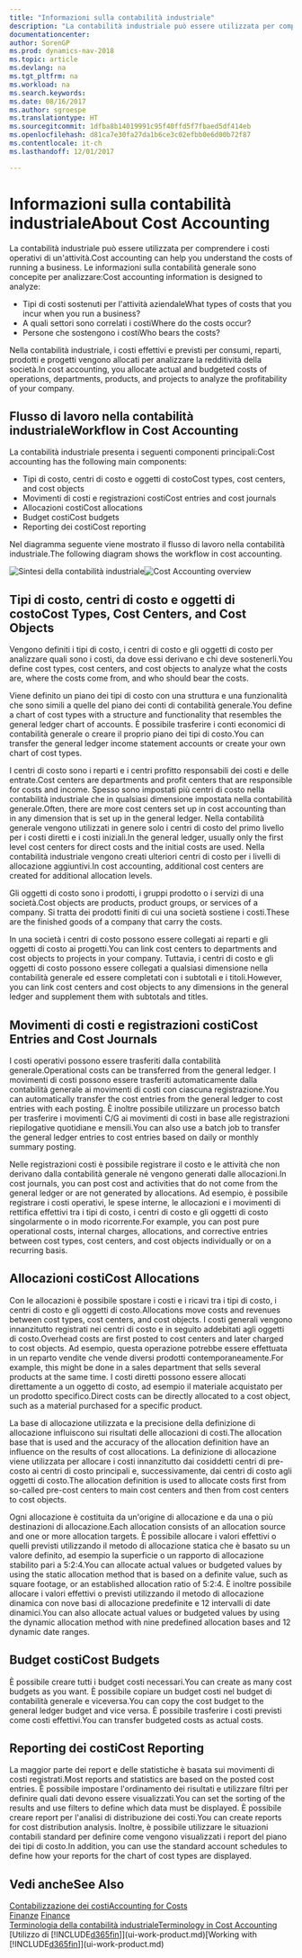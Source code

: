 ```yaml
---
title: "Informazioni sulla contabilità industriale"
description: "La contabilità industriale può essere utilizzata per comprendere i costi operativi di un'attività."
documentationcenter: 
author: SorenGP
ms.prod: dynamics-nav-2018
ms.topic: article
ms.devlang: na
ms.tgt_pltfrm: na
ms.workload: na
ms.search.keywords: 
ms.date: 08/16/2017
ms.author: sgroespe
ms.translationtype: HT
ms.sourcegitcommit: 1dfba8b14019991c95f40ffd5f7fbaed5df414eb
ms.openlocfilehash: d81ca7e30fa27da1b6ce3c02efbb0e6d00b72f87
ms.contentlocale: it-ch
ms.lasthandoff: 12/01/2017

---
```

# <a name="about-cost-accounting"></a><span data-ttu-id="8d904-103">Informazioni sulla contabilità industriale</span><span class="sxs-lookup"><span data-stu-id="8d904-103">About Cost Accounting</span></span>
<span data-ttu-id="8d904-104">La contabilità industriale può essere utilizzata per comprendere i costi operativi di un'attività.</span><span class="sxs-lookup"><span data-stu-id="8d904-104">Cost accounting can help you understand the costs of running a business.</span></span> <span data-ttu-id="8d904-105">Le informazioni sulla contabilità generale sono concepite per analizzare:</span><span class="sxs-lookup"><span data-stu-id="8d904-105">Cost accounting information is designed to analyze:</span></span>  

-   <span data-ttu-id="8d904-106">Tipi di costi sostenuti per l'attività aziendale</span><span class="sxs-lookup"><span data-stu-id="8d904-106">What types of costs that you incur when you run a business?</span></span>  
-   <span data-ttu-id="8d904-107">A quali settori sono correlati i costi</span><span class="sxs-lookup"><span data-stu-id="8d904-107">Where do the costs occur?</span></span>  
-   <span data-ttu-id="8d904-108">Persone che sostengono i costi</span><span class="sxs-lookup"><span data-stu-id="8d904-108">Who bears the costs?</span></span>  

<span data-ttu-id="8d904-109">Nella contabilità industriale, i costi effettivi e previsti per consumi, reparti, prodotti e progetti vengono allocati per analizzare la redditività della società.</span><span class="sxs-lookup"><span data-stu-id="8d904-109">In cost accounting, you allocate actual and budgeted costs of operations, departments, products, and projects to analyze the profitability of your company.</span></span>  

## <a name="workflow-in-cost-accounting"></a><span data-ttu-id="8d904-110">Flusso di lavoro nella contabilità industriale</span><span class="sxs-lookup"><span data-stu-id="8d904-110">Workflow in Cost Accounting</span></span>  
<span data-ttu-id="8d904-111">La contabilità industriale presenta i seguenti componenti principali:</span><span class="sxs-lookup"><span data-stu-id="8d904-111">Cost accounting has the following main components:</span></span>  

-   <span data-ttu-id="8d904-112">Tipi di costo, centri di costo e oggetti di costo</span><span class="sxs-lookup"><span data-stu-id="8d904-112">Cost types, cost centers, and cost objects</span></span>  
-   <span data-ttu-id="8d904-113">Movimenti di costi e registrazioni costi</span><span class="sxs-lookup"><span data-stu-id="8d904-113">Cost entries and cost journals</span></span>  
-   <span data-ttu-id="8d904-114">Allocazioni costi</span><span class="sxs-lookup"><span data-stu-id="8d904-114">Cost allocations</span></span>  
-   <span data-ttu-id="8d904-115">Budget costi</span><span class="sxs-lookup"><span data-stu-id="8d904-115">Cost budgets</span></span>
-   <span data-ttu-id="8d904-116">Reporting dei costi</span><span class="sxs-lookup"><span data-stu-id="8d904-116">Cost reporting</span></span>  

<span data-ttu-id="8d904-117">Nel diagramma seguente viene mostrato il flusso di lavoro nella contabilità industriale.</span><span class="sxs-lookup"><span data-stu-id="8d904-117">The following diagram shows the workflow in cost accounting.</span></span>  

<span data-ttu-id="8d904-118">![Sintesi della contabilità industriale](media/costaccountingoverview.png "CostAccountingOverview")</span><span class="sxs-lookup"><span data-stu-id="8d904-118">![Cost Accounting overview](media/costaccountingoverview.png "CostAccountingOverview")</span></span>  

## <a name="cost-types-cost-centers-and-cost-objects"></a><span data-ttu-id="8d904-119">Tipi di costo, centri di costo e oggetti di costo</span><span class="sxs-lookup"><span data-stu-id="8d904-119">Cost Types, Cost Centers, and Cost Objects</span></span>  
<span data-ttu-id="8d904-120">Vengono definiti i tipi di costo, i centri di costo e gli oggetti di costo per analizzare quali sono i costi, da dove essi derivano e chi deve sostenerli.</span><span class="sxs-lookup"><span data-stu-id="8d904-120">You define cost types, cost centers, and cost objects to analyze what the costs are, where the costs come from, and who should bear the costs.</span></span>  

<span data-ttu-id="8d904-121">Viene definito un piano dei tipi di costo con una struttura e una funzionalità che sono simili a quelle del piano dei conti di contabilità generale.</span><span class="sxs-lookup"><span data-stu-id="8d904-121">You define a chart of cost types with a structure and functionality that resembles the general ledger chart of accounts.</span></span> <span data-ttu-id="8d904-122">È possibile trasferire i conti economici di contabilità generale o creare il proprio piano dei tipi di costo.</span><span class="sxs-lookup"><span data-stu-id="8d904-122">You can transfer the general ledger income statement accounts or create your own chart of cost types.</span></span>  

<span data-ttu-id="8d904-123">I centri di costo sono i reparti e i centri profitto responsabili dei costi e delle entrate.</span><span class="sxs-lookup"><span data-stu-id="8d904-123">Cost centers are departments and profit centers that are responsible for costs and income.</span></span> <span data-ttu-id="8d904-124">Spesso sono impostati più centri di costo nella contabilità industriale che in qualsiasi dimensione impostata nella contabilità generale.</span><span class="sxs-lookup"><span data-stu-id="8d904-124">Often, there are more cost centers set up in cost accounting than in any dimension that is set up in the general ledger.</span></span> <span data-ttu-id="8d904-125">Nella contabilità generale vengono utilizzati in genere solo i centri di costo del primo livello per i costi diretti e i costi iniziali.</span><span class="sxs-lookup"><span data-stu-id="8d904-125">In the general ledger, usually only the first level cost centers for direct costs and the initial costs are used.</span></span> <span data-ttu-id="8d904-126">Nella contabilità industriale vengono creati ulteriori centri di costo per i livelli di allocazione aggiuntivi.</span><span class="sxs-lookup"><span data-stu-id="8d904-126">In cost accounting, additional cost centers are created for additional allocation levels.</span></span>  

<span data-ttu-id="8d904-127">Gli oggetti di costo sono i prodotti, i gruppi prodotto o i servizi di una società.</span><span class="sxs-lookup"><span data-stu-id="8d904-127">Cost objects are products, product groups, or services of a company.</span></span> <span data-ttu-id="8d904-128">Si tratta dei prodotti finiti di cui una società sostiene i costi.</span><span class="sxs-lookup"><span data-stu-id="8d904-128">These are the finished goods of a company that carry the costs.</span></span>  

<span data-ttu-id="8d904-129">In una società i centri di costo possono essere collegati ai reparti e gli oggetti di costo ai progetti.</span><span class="sxs-lookup"><span data-stu-id="8d904-129">You can link cost centers to departments and cost objects to projects in your company.</span></span> <span data-ttu-id="8d904-130">Tuttavia, i centri di costo e gli oggetti di costo possono essere collegati a qualsiasi dimensione nella contabilità generale ed essere completati con i subtotali e i titoli.</span><span class="sxs-lookup"><span data-stu-id="8d904-130">However, you can link cost centers and cost objects to any dimensions in the general ledger and supplement them with subtotals and titles.</span></span>  

## <a name="cost-entries-and-cost-journals"></a><span data-ttu-id="8d904-131">Movimenti di costi e registrazioni costi</span><span class="sxs-lookup"><span data-stu-id="8d904-131">Cost Entries and Cost Journals</span></span>  
<span data-ttu-id="8d904-132">I costi operativi possono essere trasferiti dalla contabilità generale.</span><span class="sxs-lookup"><span data-stu-id="8d904-132">Operational costs can be transferred from the general ledger.</span></span> <span data-ttu-id="8d904-133">I movimenti di costi possono essere trasferiti automaticamente dalla contabilità generale ai movimenti di costi con ciascuna registrazione.</span><span class="sxs-lookup"><span data-stu-id="8d904-133">You can automatically transfer the cost entries from the general ledger to cost entries with each posting.</span></span> <span data-ttu-id="8d904-134">È inoltre possibile utilizzare un processo batch per trasferire i movimenti C/G ai movimenti di costi in base alle registrazioni riepilogative quotidiane e mensili.</span><span class="sxs-lookup"><span data-stu-id="8d904-134">You can also use a batch job to transfer the general ledger entries to cost entries based on daily or monthly summary posting.</span></span>  

<span data-ttu-id="8d904-135">Nelle registrazioni costi è possibile registrare il costo e le attività che non derivano dalla contabilità generale né vengono generati dalle allocazioni.</span><span class="sxs-lookup"><span data-stu-id="8d904-135">In cost journals, you can post cost and activities that do not come from the general ledger or are not generated by allocations.</span></span> <span data-ttu-id="8d904-136">Ad esempio, è possibile registrare i costi operativi, le spese interne, le allocazioni e i movimenti di rettifica effettivi tra i tipi di costo, i centri di costo e gli oggetti di costo singolarmente o in modo ricorrente.</span><span class="sxs-lookup"><span data-stu-id="8d904-136">For example, you can post pure operational costs, internal charges, allocations, and corrective entries between cost types, cost centers, and cost objects individually or on a recurring basis.</span></span>  

## <a name="cost-allocations"></a><span data-ttu-id="8d904-137">Allocazioni costi</span><span class="sxs-lookup"><span data-stu-id="8d904-137">Cost Allocations</span></span>  
<span data-ttu-id="8d904-138">Con le allocazioni è possibile spostare i costi e i ricavi tra i tipi di costo, i centri di costo e gli oggetti di costo.</span><span class="sxs-lookup"><span data-stu-id="8d904-138">Allocations move costs and revenues between cost types, cost centers, and cost objects.</span></span> <span data-ttu-id="8d904-139">I costi generali vengono innanzitutto registrati nei centri di costo e in seguito addebitati agli oggetti di costo.</span><span class="sxs-lookup"><span data-stu-id="8d904-139">Overhead costs are first posted to cost centers and later charged to cost objects.</span></span> <span data-ttu-id="8d904-140">Ad esempio, questa operazione potrebbe essere effettuata in un reparto vendite che vende diversi prodotti contemporaneamente.</span><span class="sxs-lookup"><span data-stu-id="8d904-140">For example, this might be done in a sales department that sells several products at the same time.</span></span> <span data-ttu-id="8d904-141">I costi diretti possono essere allocati direttamente a un oggetto di costo, ad esempio il materiale acquistato per un prodotto specifico.</span><span class="sxs-lookup"><span data-stu-id="8d904-141">Direct costs can be directly allocated to a cost object, such as a material purchased for a specific product.</span></span>  

<span data-ttu-id="8d904-142">La base di allocazione utilizzata e la precisione della definizione di allocazione influiscono sui risultati delle allocazioni di costi.</span><span class="sxs-lookup"><span data-stu-id="8d904-142">The allocation base that is used and the accuracy of the allocation definition have an influence on the results of cost allocations.</span></span> <span data-ttu-id="8d904-143">La definizione di allocazione viene utilizzata per allocare i costi innanzitutto dai cosiddetti centri di pre-costo ai centri di costo principali e, successivamente, dai centri di costo agli oggetti di costo.</span><span class="sxs-lookup"><span data-stu-id="8d904-143">The allocation definition is used to allocate costs first from so-called pre-cost centers to main cost centers and then from cost centers to cost objects.</span></span>  

<span data-ttu-id="8d904-144">Ogni allocazione è costituita da un'origine di allocazione e da una o più destinazioni di allocazione.</span><span class="sxs-lookup"><span data-stu-id="8d904-144">Each allocation consists of an allocation source and one or more allocation targets.</span></span> <span data-ttu-id="8d904-145">È possibile allocare i valori effettivi o quelli previsti utilizzando il metodo di allocazione statica che è basato su un valore definito, ad esempio la superficie o un rapporto di allocazione stabilito pari a 5:2:4.</span><span class="sxs-lookup"><span data-stu-id="8d904-145">You can allocate actual values or budgeted values by using the static allocation method that is based on a definite value, such as square footage, or an established allocation ratio of 5:2:4.</span></span> <span data-ttu-id="8d904-146">È inoltre possibile allocare i valori effettivi o previsti utilizzando il metodo di allocazione dinamica con nove basi di allocazione predefinite e 12 intervalli di date dinamici.</span><span class="sxs-lookup"><span data-stu-id="8d904-146">You can also allocate actual values or budgeted values by using the dynamic allocation method with nine predefined allocation bases and 12 dynamic date ranges.</span></span>  

## <a name="cost-budgets"></a><span data-ttu-id="8d904-147">Budget costi</span><span class="sxs-lookup"><span data-stu-id="8d904-147">Cost Budgets</span></span>  
<span data-ttu-id="8d904-148">È possibile creare tutti i budget costi necessari.</span><span class="sxs-lookup"><span data-stu-id="8d904-148">You can create as many cost budgets as you want.</span></span> <span data-ttu-id="8d904-149">È possibile copiare un budget costi nel budget di contabilità generale e viceversa.</span><span class="sxs-lookup"><span data-stu-id="8d904-149">You can copy the cost budget to the general ledger budget and vice versa.</span></span> <span data-ttu-id="8d904-150">È possibile trasferire i costi previsti come costi effettivi.</span><span class="sxs-lookup"><span data-stu-id="8d904-150">You can transfer budgeted costs as actual costs.</span></span>  

## <a name="cost-reporting"></a><span data-ttu-id="8d904-151">Reporting dei costi</span><span class="sxs-lookup"><span data-stu-id="8d904-151">Cost Reporting</span></span>  
<span data-ttu-id="8d904-152">La maggior parte dei report e delle statistiche è basata sui movimenti di costi registrati.</span><span class="sxs-lookup"><span data-stu-id="8d904-152">Most reports and statistics are based on the posted cost entries.</span></span> <span data-ttu-id="8d904-153">È possibile impostare l'ordinamento dei risultati e utilizzare filtri per definire quali dati devono essere visualizzati.</span><span class="sxs-lookup"><span data-stu-id="8d904-153">You can set the sorting of the results and use filters to define which data must be displayed.</span></span> <span data-ttu-id="8d904-154">È possibile creare report per l'analisi di distribuzione dei costi.</span><span class="sxs-lookup"><span data-stu-id="8d904-154">You can create reports for cost distribution analysis.</span></span> <span data-ttu-id="8d904-155">Inoltre, è possibile utilizzare le situazioni contabili standard per definire come vengono visualizzati i report del piano dei tipi di costo.</span><span class="sxs-lookup"><span data-stu-id="8d904-155">In addition, you can use the standard account schedules to define how your reports for the chart of cost types are displayed.</span></span>  

## <a name="see-also"></a><span data-ttu-id="8d904-156">Vedi anche</span><span class="sxs-lookup"><span data-stu-id="8d904-156">See Also</span></span>  
 [<span data-ttu-id="8d904-157">Contabilizzazione dei costi</span><span class="sxs-lookup"><span data-stu-id="8d904-157">Accounting for Costs</span></span>](finance-manage-cost-accounting.md)  
 <span data-ttu-id="8d904-158">[Finanze](finance.md) </span><span class="sxs-lookup"><span data-stu-id="8d904-158">[Finance](finance.md) </span></span>  
 [<span data-ttu-id="8d904-159">Terminologia della contabilità industriale</span><span class="sxs-lookup"><span data-stu-id="8d904-159">Terminology in Cost Accounting</span></span>](finance-terminology-in-cost-accounting.md)  
 <span data-ttu-id="8d904-160">[Utilizzo di [!INCLUDE[d365fin](includes/d365fin_md.md)]](ui-work-product.md)</span><span class="sxs-lookup"><span data-stu-id="8d904-160">[Working with [!INCLUDE[d365fin](includes/d365fin_md.md)]](ui-work-product.md)</span></span>

